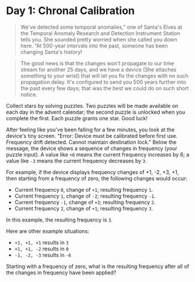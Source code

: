 # Day 1: Chronal Calibration

> We've detected some temporal anomalies," one of Santa's Elves at the Temporal
Anomaly Research and Detection Instrument Station tells you. She sounded pretty
worried when she called you down here. "At 500-year intervals into the past,
someone has been changing Santa's history!

> The good news is that the changes won't propagate to our time stream for
another 25 days, and we have a device (She attaches something to your wrist)
that will let you fix the changes with no such propagation delay. It's
configured to send you 500 years further into the past every few days; that was
the best we could do on such short notice.

Collect stars by solving puzzles. Two puzzles will be made available on each day
in the advent calendar; the second puzzle is unlocked when you complete the
first. Each puzzle grants one star. Good luck!

After feeling like you've been falling for a few minutes, you look at the
device's tiny screen. "Error: Device must be calibrated before first use.
Frequency drift detected. Cannot maintain destination lock." Below the message,
the device shows a sequence of changes in frequency (your puzzle input). A value
like `+6` means the current frequency increases by 6; a value like `-3` means
the current frequency decreases by `3`.

For example, if the device displays frequency changes of +1, -2, +3, +1, then
starting from a frequency of zero, the following changes would occur:
- Current frequency `0`, change of `+1`; resulting frequency  `1`.
- Current frequency `1`, change of `-2`; resulting frequency `-1`.
- Current frequency `-1`, change of `+3`; resulting frequency `2`.
- Current frequency `2`, change of `+1`; resulting frequency `3`.

In this example, the resulting frequency is `3`.

Here are other example situations:
- `+1, +1, +1` results in `3`
- `+1, +1, -2` results in `0`
- `-1, -2, -3` results in `-6`

Starting with a frequency of zero, what is the resulting frequency after all of
the changes in frequency have been applied?
